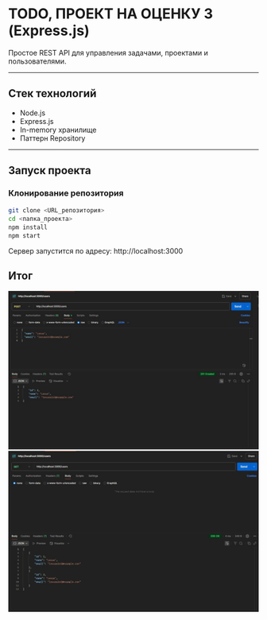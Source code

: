 # TODO, ПРОЕКТ НА ОЦЕНКУ 3 (Express.js)

Простое REST API для управления задачами, проектами и пользователями.

---

## Стек технологий

- Node.js
- Express.js
- In-memory хранилище
- Паттерн Repository

---

## Запуск проекта

### Клонирование репозитория

```bash
git clone <URL_репозитория>
cd <папка_проекта>
npm install
npm start
```
Сервер запустится по адресу: http://localhost:3000

## Итог

![Результат](./assets/1.jpg)
![Результат](./assets/2.jpg) 



